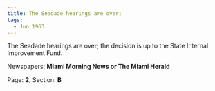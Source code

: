 ```yaml
---  
title: The Seadade hearings are over;  
tags:  
  - Jun 1963  
---  
```

  
The Seadade hearings are over; the decision is up to the State Internal Improvement Fund.  
  
Newspapers: **Miami Morning News or The Miami Herald**  
  
Page: **2**, Section: **B** 
